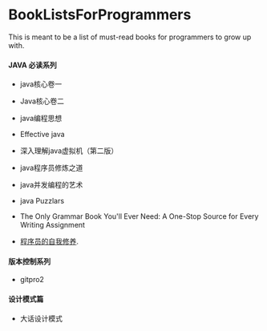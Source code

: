 # BookListsForProgrammers
This is meant to be a list of must-read books for programmers to grow up with.


#### JAVA 必读系列 

+ java核心卷一

+ Java核心卷二

+ java编程思想

+ Effective java 

+ 深入理解java虚拟机（第二版）

+ java程序员修炼之道

+ java并发编程的艺术

+ java Puzzlars

+ The Only Grammar Book You'll Ever Need: A One-Stop Source for Every Writing Assignment

+ [程序员的自我修养](https://leohxj.gitbooks.io/a-programmer-prepares/content/).


#### 版本控制系列

+ gitpro2

#### 设计模式篇

+ 大话设计模式







